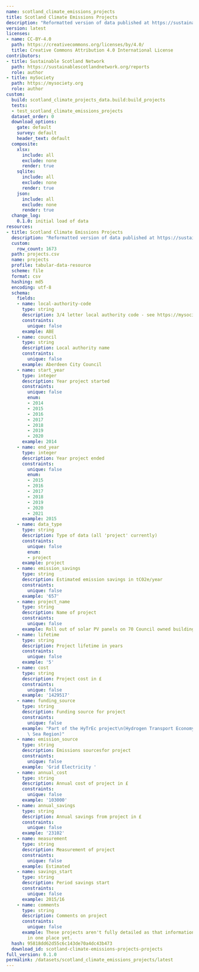 ```yaml
---
name: scotland_climate_emissions_projects
title: Scotland Climate Emissions Projects
description: "Reformatted version of data published at https://sustainablescotlandnetwork.org/reports\n"
version: latest
licenses:
- name: CC-BY-4.0
  path: https://creativecommons.org/licenses/by/4.0/
  title: Creative Commons Attribution 4.0 International License
contributors:
- title: Sustainable Scotland Network
  path: https://sustainablescotlandnetwork.org/reports
  role: author
- title: mySociety
  path: https://mysociety.org
  role: author
custom:
  build: scotland_climate_projects_data.build:build_projects
  tests:
  - test_scotland_climate_emissions_projects
  dataset_order: 0
  download_options:
    gate: default
    survey: default
    header_text: default
  composite:
    xlsx:
      include: all
      exclude: none
      render: true
    sqlite:
      include: all
      exclude: none
      render: true
    json:
      include: all
      exclude: none
      render: true
  change_log:
    0.1.0: initial load of data
resources:
- title: Scotland Climate Emissions Projects
  description: "Reformatted version of data published at https://sustainablescotlandnetwork.org/reports\n"
  custom:
    row_count: 1673
  path: projects.csv
  name: projects
  profile: tabular-data-resource
  scheme: file
  format: csv
  hashing: md5
  encoding: utf-8
  schema:
    fields:
    - name: local-authority-code
      type: string
      description: 3/4 letter local authority code - see https://mysociety.github.io/uk_local_authority_names_and_codes/
      constraints:
        unique: false
      example: ABE
    - name: council
      type: string
      description: Local authority name
      constraints:
        unique: false
      example: Aberdeen City Council
    - name: start_year
      type: integer
      description: Year project started
      constraints:
        unique: false
        enum:
        - 2014
        - 2015
        - 2016
        - 2017
        - 2018
        - 2019
        - 2020
      example: 2014
    - name: end_year
      type: integer
      description: Year project ended
      constraints:
        unique: false
        enum:
        - 2015
        - 2016
        - 2017
        - 2018
        - 2019
        - 2020
        - 2021
      example: 2015
    - name: data_type
      type: string
      description: Type of data (all 'project' currently)
      constraints:
        unique: false
        enum:
        - project
      example: project
    - name: emission_savings
      type: string
      description: Estimated emission savings in tC02e/year
      constraints:
        unique: false
      example: '657'
    - name: project_name
      type: string
      description: Name of project
      constraints:
        unique: false
      example: Roll out of solar PV panels on 70 Council owned buildings.
    - name: lifetime
      type: string
      description: Project lifetime in years
      constraints:
        unique: false
      example: '5'
    - name: cost
      type: string
      description: Project cost in £
      constraints:
        unique: false
      example: '1429517'
    - name: funding_source
      type: string
      description: Funding source for project
      constraints:
        unique: false
      example: "Part of the HyTrEc project\n(Hydrogen Transport Economy in the North\
        \ Sea Region)"
    - name: emission_source
      type: string
      description: Emissions sourcesfor project
      constraints:
        unique: false
      example: 'Grid Electricity '
    - name: annual_cost
      type: string
      description: Annual cost of project in £
      constraints:
        unique: false
      example: '103000'
    - name: annual_savings
      type: string
      description: Annual savings from project in £
      constraints:
        unique: false
      example: '23102'
    - name: measurement
      type: string
      description: Measurement of project
      constraints:
        unique: false
      example: Estimated
    - name: savings_start
      type: string
      description: Period savings start
      constraints:
        unique: false
      example: 2015/16
    - name: comments
      type: string
      description: Comments on project
      constraints:
        unique: false
      example: These projects aren't fully detailed as that information isn't collated
        in one place yet.
  hash: 95818dd62d55c6c143de70a4dc43b473
  download_id: scotland-climate-emissions-projects-projects
full_version: 0.1.0
permalink: /datasets/scotland_climate_emissions_projects/latest
---
```

